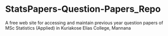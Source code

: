 # StatsPapers-Question-Papers_Repo
A free web site for accessing and maintain previous year question papers of MSc Statistics (Applied)  in Kuriakose Elias College, Mannana
